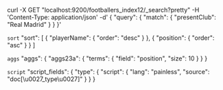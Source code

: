 curl -X GET "localhost:9200/footballers_index12/_search?pretty" -H 'Content-Type: application/json' -d'
{
    "query": {
        "match": {
            "presentClub": "Real Madrid"
        }
    }
}'



<!--------------------------------------------------------->

`sort`
"sort": [
    {
        "playerName": { 
            "order": "desc"
        }
    },
    {
        "position": {
            "order": "asc"
        }
    }
]

`aggs`
"aggs": {
    "aggs23a": {
        "terms": {
            "field": "position", 
            "size": 10
        }
    }
}

`script`
"script_fields": {
    "type": {
        "script": {
            "lang": "painless",
            "source": "doc[\u0027_type\u0027]" 
        }
    }
}
